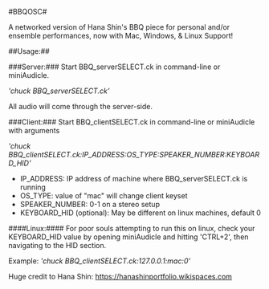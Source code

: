 #BBQOSC#

A networked version of Hana Shin's BBQ piece for personal and/or ensemble performances, now with Mac, Windows, & Linux Support!

##Usage:##

###Server:###
Start BBQ_serverSELECT.ck in command-line or miniAudicle.

*'chuck BBQ_serverSELECT.ck'*

All audio will come through the server-side.

###Client:###
Start BBQ_clientSELECT.ck in command-line or miniAudicle with arguments

*'chuck BBQ_clientSELECT.ck:IP_ADDRESS:OS_TYPE:SPEAKER_NUMBER:KEYBOARD_HID'*

* IP_ADDRESS: IP address of machine where BBQ_serverSELECT.ck is running
* OS_TYPE: value of "mac" will change client keyset
* SPEAKER_NUMBER: 0-1 on a stereo setup
* KEYBOARD_HID (optional): May be different on linux machines, default 0

####Linux:####
For poor souls attempting to run this on linux, check your KEYBOARD_HID value by opening miniAudicle and hitting 'CTRL+2', then navigating to the HID section.

Example:
*'chuck BBQ_clientSELECT.ck:127.0.0.1:mac:0'*

Huge credit to Hana Shin: https://hanashinportfolio.wikispaces.com 
